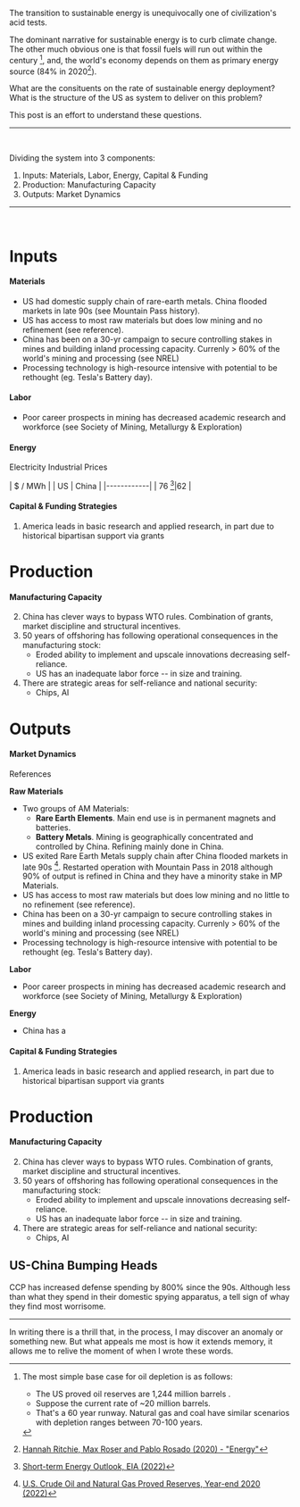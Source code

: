 The transition to sustainable energy is unequivocally one of civilization's acid tests.

The dominant narrative for sustainable energy is to curb climate change. The other much obvious one is that fossil fuels will run out within the century [^basecase], and, the world's economy depends on them as primary energy source (84% in 2020[^0]). 

What are the consituents on the rate of sustainable energy deployment? 
What is the structure of the US as system to deliver on this problem?

This post is an effort to understand these questions. 

---
&nbsp;

Dividing the system into 3 components: 

1. Inputs: Materials, Labor, Energy, Capital & Funding
2. Production: Manufacturing Capacity
3. Outputs: Market Dynamics 

---
&nbsp;

# **Inputs**
#### Materials 
- US had domestic supply chain of rare-earth metals. China flooded markets in late 90s (see Mountain Pass history).
- US has access to most raw materials but does low mining and no refinement (see reference).
- China has been on a 30-yr campaign to secure controlling stakes in mines and building inland processing capacity. Currenly > 60% of the world's mining and processing (see NREL)
- Processing technology is high-resource intensive with potential to be rethought (eg. Tesla's Battery day).

#### Labor
- Poor career prospects in mining has decreased academic research and workforce (see Society of Mining, Metallurgy & Exploration)

#### Energy

Electricity Industrial Prices 

| $ / MWh    |
| US | China | 
|------------|
| 76 [^3]|62 |

#### Capital & Funding Strategies
1. America leads in basic research and applied research, in part due to historical bipartisan support via grants 

# **Production** 
#### Manufacturing Capacity
2. China has clever ways to bypass WTO rules. Combination of grants, market discipline and structural incentives.
4. 50 years of offshoring has following operational consequences in the manufacturing stock: 
   - Eroded ability to implement and upscale innovations decreasing self-reliance.
   - US has an inadequate labor force -- in size and training.
7. There are strategic areas for self-reliance and national security: 
   - Chips, AI 

# **Outputs**
#### Market Dynamics 


References

[^basecase]: The most simple base case for oil depletion is as follows:  
     - The US proved oil reserves are 1,244 million barrels [^1].
     - Suppose the current rate of ~20 million barrels[^2].
     - That's a 60 year runway. Natural gas and coal have similar scenarios with depletion ranges between 70-100 years.

[^1]: [U.S. Crude Oil and Natural Gas Proved Reserves, Year-end 2020 (2022)](https://www.eia.gov/naturalgas/crudeoilreserves/#:~:text=In%202020%2C%20the%20sum%20of,reserves%20was%201%2C244%20million%20barrels.&text=Our%20official%20published%20estimate%20of,decrease%20of%208%25%20from%202019.)
[^2]: [How much oil is consumed in the United States? (Updated March 2022)](https://www.eia.gov/tools/faqs/faq.php?id=33&t=6#:~:text=EIA%20uses%20product%20supplied%20to,day%20over%20consumption%20in%202020.)
[^0]: [Hannah Ritchie, Max Roser and Pablo Rosado (2020) - "Energy"](https://ourworldindata.org/fossil-fuels#licence)
[^3]: [Short-term Energy Outlook, EIA (2022)](https://www.eia.gov/outlooks/steo/report/electricity.php)

**Raw Materials**
- Two groups of AM Materials:
  - **Rare Earth Elements**. Main end use is in permanent magnets and batteries.
  - **Battery Metals**. Mining is geographically concentrated and controlled by China. Refining mainly done in China.
- US exited Rare Earth Metals supply chain after China flooded markets in late 90s [^1]. Restarted operation with Mountain Pass in 2018 although 90% of output is refined in China and they have a minority stake in MP Materials.
- US has access to most raw materials but does low mining and no little to no refinement (see reference).
- China has been on a 30-yr campaign to secure controlling stakes in mines and building inland processing capacity. Currenly > 60% of the world's mining and processing (see NREL)
- Processing technology is high-resource intensive with potential to be rethought (eg. Tesla's Battery day).

**Labor**
- Poor career prospects in mining has decreased academic research and workforce (see Society of Mining, Metallurgy & Exploration)

**Energy**
- China has a <Add>

#### Capital & Funding Strategies
1. America leads in basic research and applied research, in part due to historical bipartisan support via grants 

# **Production** 
#### Manufacturing Capacity
2. China has clever ways to bypass WTO rules. Combination of grants, market discipline and structural incentives.
4. 50 years of offshoring has following operational consequences in the manufacturing stock: 
   - Eroded ability to implement and upscale innovations decreasing self-reliance.
   - US has an inadequate labor force -- in size and training.
7. There are strategic areas for self-reliance and national security: 
   - Chips, AI 

## US-China Bumping Heads
CCP has increased defense spending by 800% since the 90s. Although less than what they spend in their domestic spying apparatus, a tell sign of whay they find most worrisome. 

---
In writing there is a thrill that, in the process, I may discover an anomaly or something new. But what appeals me most is how it extends memory, it allows me to relive the moment of when I wrote these words.
